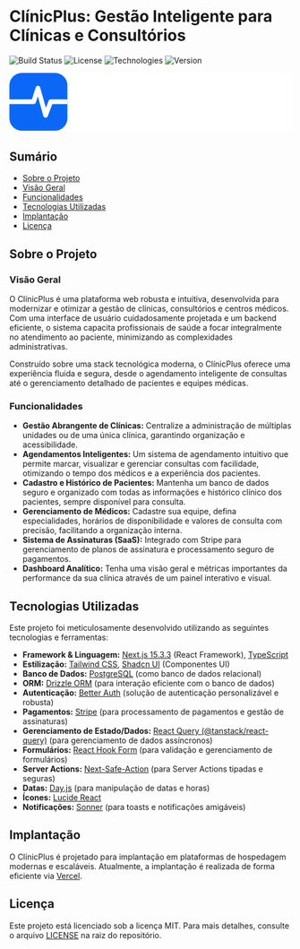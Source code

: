 # ClínicPlus: Gestão Inteligente para Clínicas e Consultórios

![Build Status](https://img.shields.io/badge/Build-Passing-brightgreen)
![License](https://img.shields.io/badge/License-MIT-blue.svg)
![Technologies](https://img.shields.io/badge/Stack-Next.js%20%7C%20Drizzle%20%7C%20PostgreSQL-blueviolet)
![Version](https://img.shields.io/badge/Version-0.1.0-blue)

![ClínicPlus Logo](<public/Logo%20(3).svg>) 

## Sumário

- [Sobre o Projeto](#sobre-o-projeto)
- [Visão Geral](#visão-geral)
- [Funcionalidades](#funcionalidades)
- [Tecnologias Utilizadas](#tecnologias-utilizadas)
- [Implantação](#implantação)
- [Licença](#licença)


## Sobre o Projeto

### Visão Geral

O ClínicPlus é uma plataforma web robusta e intuitiva, desenvolvida para modernizar e otimizar a gestão de clínicas, consultórios e centros médicos. Com uma interface de usuário cuidadosamente projetada e um backend eficiente, o sistema capacita profissionais de saúde a focar integralmente no atendimento ao paciente, minimizando as complexidades administrativas.

Construído sobre uma stack tecnológica moderna, o ClínicPlus oferece uma experiência fluida e segura, desde o agendamento inteligente de consultas até o gerenciamento detalhado de pacientes e equipes médicas.

### Funcionalidades

- **Gestão Abrangente de Clínicas:** Centralize a administração de múltiplas unidades ou de uma única clínica, garantindo organização e acessibilidade.
- **Agendamentos Inteligentes:** Um sistema de agendamento intuitivo que permite marcar, visualizar e gerenciar consultas com facilidade, otimizando o tempo dos médicos e a experiência dos pacientes.
- **Cadastro e Histórico de Pacientes:** Mantenha um banco de dados seguro e organizado com todas as informações e histórico clínico dos pacientes, sempre disponível para consulta.
- **Gerenciamento de Médicos:** Cadastre sua equipe, defina especialidades, horários de disponibilidade e valores de consulta com precisão, facilitando a organização interna.
- **Sistema de Assinaturas (SaaS):** Integrado com Stripe para gerenciamento de planos de assinatura e processamento seguro de pagamentos.
- **Dashboard Analítico:** Tenha uma visão geral e métricas importantes da performance da sua clínica através de um painel interativo e visual.

## Tecnologias Utilizadas

Este projeto foi meticulosamente desenvolvido utilizando as seguintes tecnologias e ferramentas:

- **Framework & Linguagem:** [Next.js 15.3.3](https://nextjs.org/) (React Framework), [TypeScript](https://www.typescriptlang.org/)
- **Estilização:** [Tailwind CSS](https://tailwindcss.com/), [Shadcn UI](https://ui.shadcn.com/) (Componentes UI)
- **Banco de Dados:** [PostgreSQL](https://www.postgresql.org/) (como banco de dados relacional)
- **ORM:** [Drizzle ORM](https://orm.drizzle.team/) (para interação eficiente com o banco de dados)
- **Autenticação:** [Better Auth](https://github.com/diancxx/better-auth) (solução de autenticação personalizável e robusta)
- **Pagamentos:** [Stripe](https://stripe.com/) (para processamento de pagamentos e gestão de assinaturas)
- **Gerenciamento de Estado/Dados:** [React Query (@tanstack/react-query)](https://tanstack.com/query/latest) (para gerenciamento de dados assíncronos)
- **Formulários:** [React Hook Form](https://react-hook-form.com/) (para validação e gerenciamento de formulários)
- **Server Actions:** [Next-Safe-Action](https://next-safe-action.dev/) (para Server Actions tipadas e seguras)
- **Datas:** [Day.js](https://day.js.org/) (para manipulação de datas e horas)
- **Ícones:** [Lucide React](https://lucide.dev/icons/)
- **Notificações:** [Sonner](https://sonner.emilkowalski.no/) (para toasts e notificações amigáveis)

## Implantação

O ClínicPlus é projetado para implantação em plataformas de hospedagem modernas e escaláveis. Atualmente, a implantação é realizada de forma eficiente via [Vercel](https://vercel.com/).

## Licença

Este projeto está licenciado sob a licença MIT. Para mais detalhes, consulte o arquivo [LICENSE](LICENSE) na raiz do repositório. 
